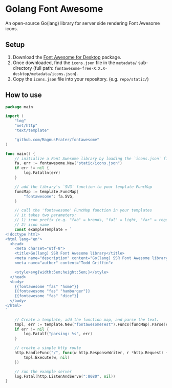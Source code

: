 # Golang Font Awesome

An open-source Go(lang) library for server side rendering Font Awesome icons.

## Setup

1) Download the [Font Awesome for Desktop](https://fontawesome.com/how-to-use/on-the-desktop/setup/getting-started) package.
2) Once downloaded, find the `icons.json` file in the `metadata/` sub-directory (full path: `fontawesome-free-X.X.X-desktop/metadata/icons.json`).
3) Copy the `icons.json` file into your repository. (e.g. `repo/static/`)

## How to use

```go
package main

import (
	"log"
	"net/http"
	"text/template"

	"github.com/MagnusFrater/fontawesome"
)

func main() {
	// initialize a Font Awesome library by loading the `icons.json` file
	fa, err := fontawesome.New("static/icons.json")
	if err != nil {
		log.Fatalln(err)
	}

	// add the library's `SVG` function to your template FuncMap
	funcMap := template.FuncMap{
		"fontawesome": fa.SVG,
	}

	// call the 'fontawesome' FuncMap function in your templates
	// it takes two parameters:
	// 1) icon prefix (e.g. "fab" = brands, "fal" = light, "far" = regular, "fas" = solid)
	// 2) icon name
	const exampleTemplate = `
<!doctype html>
<html lang="en">
  <head>
    <meta charset="utf-8">
    <title>Go(lang) SSR Font Awesome library</title>
    <meta name="description" content="Go(lang) SSR Font Awesome library">
	<meta name="author" content="Todd Griffin">

    <style>svg{width:5em;height:5em;}</style>
  </head>
  <body>
    {{fontawesome "fas" "home"}}
    {{fontawesome "fas" "hamburger"}}
    {{fontawesome "fas" "dice"}}
  </body>
</html>
`

	// Create a template, add the function map, and parse the text.
	tmpl, err := template.New("fontawesomeTest").Funcs(funcMap).Parse(exampleTemplate)
	if err != nil {
		log.Fatalf("parsing: %s", err)
	}

	// create a simple http route
	http.HandleFunc("/", func(w http.ResponseWriter, r *http.Request) {
		tmpl.Execute(w, nil)
	})

	// run the example server
	log.Fatal(http.ListenAndServe(":8080", nil))
}

```
